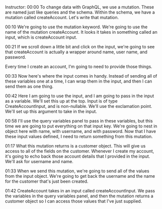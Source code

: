 Instructor: 00:00 To change data with GraphQL, we use a mutation. These are named just like queries and the schema. Within the schema, we have a mutation called createAccount. Let's write that mutation.

00:10 We're going to use the mutation keyword. We're going to use the name of the mutation createAccount. It looks it takes in something called an input, which is createAccount input.

00:21 If we scroll down a little bit and click on the input, we're going to see that createAccount is actually a wrapper around name, user name, and password.

Every time I create an account, I'm going to need to provide those things.

00:33 Now here's where the input comes in handy. Instead of sending all of these variables one at a time, I can wrap them in the input, and then I can send them as one thing.

00:42 Here I am going to use the input, and I am going to pass in the input as a variable. We'll set this up at the top. Input is of type CreateAccountInput, and is non-nullable. We'll use the exclamation point. We'll set up this argument to take in the input.

00:58 I'll use the query variables panel to pass in these variables, but this time we are going to put everything on that input key. We're going to nest in object here with name, with username, and with password. Now that I have these input values defined, I need to return something from this mutation.

01:17 What this mutation returns is a customer object. This will give us access to all of the fields on the customer. Whenever I create my account, it's going to echo back those account details that I provided in the input. We'll ask for username and name.

01:33 When we send this mutation, we're going to send all of the values from the input object. We're going to get back the username and the name for the customer that's just been created.

01:42 CreateAccount takes in an input called createAccountInput. We pass the variables in the query variables panel, and then the mutation returns a customer object so I can access those values that I've just supplied.